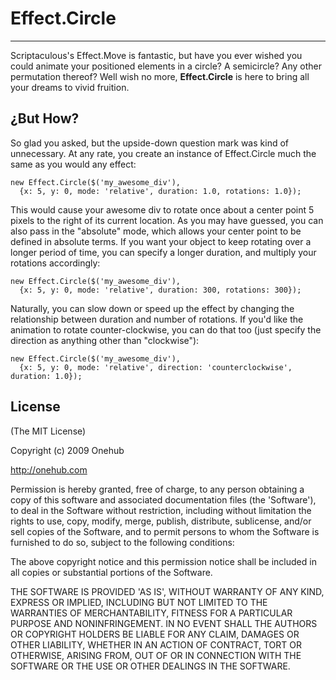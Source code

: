 Effect.Circle
=============
----------------

Scriptaculous's Effect.Move is fantastic, but have you ever wished you could animate your positioned elements in a circle? A semicircle? Any other permutation thereof? Well wish no more, **Effect.Circle** is here to bring all your dreams to vivid fruition.

¿But How?
---------
So glad you asked, but the upside-down question mark was kind of unnecessary. At any rate, you create an instance of Effect.Circle much the same as you would any effect:

    new Effect.Circle($('my_awesome_div'),
      {x: 5, y: 0, mode: 'relative', duration: 1.0, rotations: 1.0});
    
This would cause your awesome div to rotate once about a center point 5 pixels to the right of its current location. As you may have guessed, you can also pass in the "absolute" mode, which allows your center point to be defined in absolute terms. If you want your object to keep rotating over a longer period of time, you can specify a longer duration, and multiply your rotations accordingly:

    new Effect.Circle($('my_awesome_div'),
      {x: 5, y: 0, mode: 'relative', duration: 300, rotations: 300});
    
Naturally, you can slow down or speed up the effect by changing the relationship between duration and number of rotations. If you'd like the animation to rotate counter-clockwise, you can do that too (just specify the direction as anything other than "clockwise"):

    new Effect.Circle($('my_awesome_div'),
      {x: 5, y: 0, mode: 'relative', direction: 'counterclockwise', duration: 1.0});

License
-------

(The MIT License)

Copyright (c) 2009 Onehub

http://onehub.com

Permission is hereby granted, free of charge, to any person obtaining
a copy of this software and associated documentation files (the
'Software'), to deal in the Software without restriction, including
without limitation the rights to use, copy, modify, merge, publish,
distribute, sublicense, and/or sell copies of the Software, and to
permit persons to whom the Software is furnished to do so, subject to
the following conditions:

The above copyright notice and this permission notice shall be
included in all copies or substantial portions of the Software.

THE SOFTWARE IS PROVIDED 'AS IS', WITHOUT WARRANTY OF ANY KIND,
EXPRESS OR IMPLIED, INCLUDING BUT NOT LIMITED TO THE WARRANTIES OF
MERCHANTABILITY, FITNESS FOR A PARTICULAR PURPOSE AND NONINFRINGEMENT.
IN NO EVENT SHALL THE AUTHORS OR COPYRIGHT HOLDERS BE LIABLE FOR ANY
CLAIM, DAMAGES OR OTHER LIABILITY, WHETHER IN AN ACTION OF CONTRACT,
TORT OR OTHERWISE, ARISING FROM, OUT OF OR IN CONNECTION WITH THE
SOFTWARE OR THE USE OR OTHER DEALINGS IN THE SOFTWARE.
